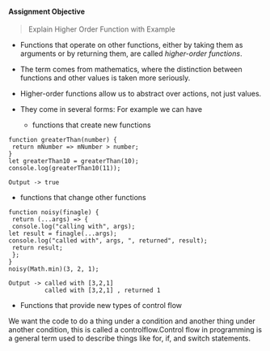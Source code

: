 #### Assignment Objective
>Explain Higher Order Function with Example

- Functions that operate on other functions, either by taking them as arguments
or by returning them, are called _higher-order functions_.
- The term comes from mathematics, where the distinction between functions and other values is taken more seriously.
- Higher-order functions allow us to abstract over actions, not just values.

- They come in several forms: For example we can have 
    - functions that create new functions

```
function greaterThan(number) {
 return mNumber => mNumber > number;
}
let greaterThan10 = greaterThan(10);
console.log(greaterThan10(11));

Output -> true
```

   - functions that change other functions

```
function noisy(finagle) {
 return (...args) => {
 console.log("calling with", args);
let result = finagle(...args);
console.log("called with", args, ", returned", result);
 return result;
 };
}
noisy(Math.min)(3, 2, 1);

Output -> called with [3,2,1]
          called with [3,2,1] , returned 1
```

   - Functions that provide new types of control flow

We want the code to do a thing under a condition and another thing under another condition, this is called a controlflow.Control flow in programming is a general term used to describe things like for, if, and switch statements. 


